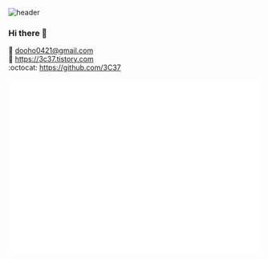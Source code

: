 ![header](https://capsule-render.vercel.app/api?type=waving&text=3C37&color=gradient&customColorList=0,2,2,5,30)
### Hi there 👋
📧 dooho0421@gmail.com<br/>
📜 https://3c37.tistory.com<br/>
:octocat: https://github.com/3C37<br/>

<img align="center" src="/metrics.plugin.isocalendar.fullyear.svg" alt="Metrics" width="600">

<!--
**3C37/3C37** is a ✨ _special_ ✨ repository because its `README.md` (this file) appears on your GitHub profile.

Here are some ideas to get you started:

- 🔭 I’m currently working on ...
- 🌱 I’m currently learning ...
- 👯 I’m looking to collaborate on ...
- 🤔 I’m looking for help with ...
- 💬 Ask me about ...
- 📫 How to reach me: ...
- 😄 Pronouns: ...
- ⚡ Fun fact: ...
-->
